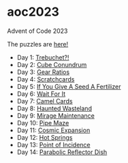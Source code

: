 # aoc2023
Advent of Code 2023

The puzzles are [here!](https://adventofcode.com/2023)

* Day 1: [Trebuchet?!](https://github.com/jimflood/aoc2023/blob/main/src/Day1.hs)
* Day 2: [Cube Conundrum](https://github.com/jimflood/aoc2023/blob/main/src/Day2.hs)
* Day 3: [Gear Ratios](https://github.com/jimflood/aoc2023/blob/main/src/Day3.hs)
* Day 4: [Scratchcards](https://github.com/jimflood/aoc2023/blob/main/src/Day4.hs)
* Day 5: [If You Give A Seed A Fertilizer](https://github.com/jimflood/aoc2023/blob/main/src/Day5.hs)
* Day 6: [Wait For It](https://github.com/jimflood/aoc2023/blob/main/src/Day6.hs)
* Day 7: [Camel Cards](https://github.com/jimflood/aoc2023/blob/main/src/Day7.hs)
* Day 8: [Haunted Wasteland](https://github.com/jimflood/aoc2023/blob/main/src/Day8.hs)
* Day 9: [Mirage Maintenance](https://github.com/jimflood/aoc2023/blob/main/src/Day9.hs)
* Day 10: [Pipe Maze](https://github.com/jimflood/aoc2023/blob/main/src/Day10.hs)
* Day 11: [Cosmic Expansion](https://github.com/jimflood/aoc2023/blob/main/src/Day11.hs)
* Day 12: [Hot Springs](https://github.com/jimflood/aoc2023/blob/main/src/Day12.hs)
* Day 13: [Point of Incidence](https://github.com/jimflood/aoc2023/blob/main/src/Day13.hs)
* Day 14: [Parabolic Reflector Dish](https://github.com/jimflood/aoc2023/blob/main/src/Day14.hs)
